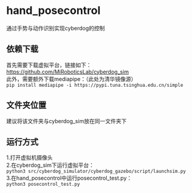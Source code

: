 # hand_posecontrol
通过手势与动作识别实现cyberdog的控制

## 依赖下载
首先需要下载虚拟平台，链接如下：https://github.com/MiRoboticsLab/cyberdog_sim  
此外，需要额外下载mediapipe：（此处为清华镜像源）  
`pip install mediapipe -i https://pypi.tuna.tsinghua.edu.cn/simple`  

## 文件夹位置
建议将该文件夹与cyberdog_sim放在同一文件夹下  

## 运行方式
1.打开虚拟机摄像头    
2.在cyberdog_sim下运行虚拟平台：  
`python3 src/cyberdog_simulator/cyberdog_gazebo/script/launchsim.py`  
3.在hand_posecontrol中运行posecontrol_test.py：  
`python3 posecontrol_test.py`
